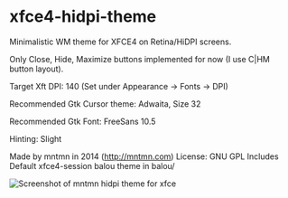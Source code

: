 xfce4-hidpi-theme
=================

Minimalistic WM theme for XFCE4 on Retina/HiDPI screens.

Only Close, Hide, Maximize buttons implemented for now (I use C|HM button layout).

Target Xft DPI: 140 (Set under Appearance -> Fonts -> DPI)

Recommended Gtk Cursor theme: Adwaita, Size 32

Recommended Gtk Font: FreeSans 10.5

Hinting: Slight

Made by mntmn in 2014 (http://mntmn.com)
License: GNU GPL
Includes Default xfce4-session balou theme in balou/

![Screenshot of mntmn hidpi theme for xfce](http://dump.mntmn.com/xfce4-hidpi.png)

